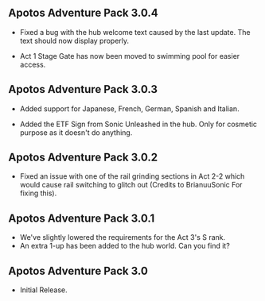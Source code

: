 ## Apotos Adventure Pack 3.0.4

-	 Fixed a bug with the hub welcome text caused by the last update. The text should now display properly.

-	Act 1 Stage Gate has now been moved to swimming pool for easier access.

## Apotos Adventure Pack 3.0.3

-	Added support for Japanese, French, German, Spanish and Italian.
 
-	Added the ETF Sign from Sonic Unleashed in the hub. Only for cosmetic purpose as it doesn't do anything.



## Apotos Adventure Pack 3.0.2

-	Fixed an issue with one of the rail grinding sections in Act 2-2 which would cause rail switching to glitch out (Credits to BrianuuSonic For fixing this).


## Apotos Adventure Pack 3.0.1

-	We've slightly lowered the requirements for the Act 3's S rank.
-	An extra 1-up has been added to the hub world. Can you find it?


## Apotos Adventure Pack 3.0

-	Initial Release.